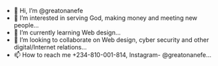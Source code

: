 - 👋 Hi, I’m @greatonanefe
- 👀 I’m interested in serving God, making money and meeting new people...
- 🌱 I’m currently learning Web design...
- 💞️ I’m looking to collaborate on Web design, cyber security and other digital/Internet relations...
- 📫 How to reach me +234-810-001-814, Instagram- @greatonanefe...

<!---
greatonanefe/greatonanefe is a ✨ special ✨ repository because its `README.md` (this file) appears on your GitHub profile.
You can click the Preview link to take a look at your changes.
--->
